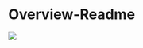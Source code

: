 # Overview-Readme
<img src="
https://github-readme-stats.vercel.app/api/top-langs/?username={IgorTrifunovic}
" />
